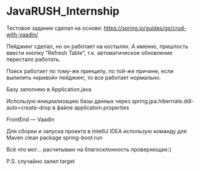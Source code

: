 # JavaRUSH_Internship

Тестовое задание сделал на основе: 
https://spring.io/guides/gs/crud-with-vaadin/

Пейджинг сделал, но он работает на костылях. А именно, пришлость ввести кнопку "Refresh Table", 
т.к. автоматическое обновление перестало работать.

Поиск работает по тому-же принципу, по той-же причине, 
если выпилить «кривой» пейджинг, то все работает нормально.

Базу заполняю в Application.java

Использую инициализацию базы данных через 
spring.jpa.hibernate.ddl-auto=create-drop
в файле applicatoin.properties

FrontEnd — Vaadin

Для сборки и запуска проекта в IntelliJ IDEA
использую команду для Maven clean package spring-boot:run

Всё что мог... расчитываю на благосклонность проверяющих:)

P.S. случайно залил target
